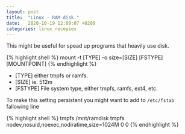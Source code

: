 ```yaml
---
layout: post
title:  "Linux - RAM disk "
date:   2020-10-19 12:09:07 +0200
categories: linux recepies
---
```


This might be useful for spead up programs that heavily use disk.

{% highlight shell %}
mount -t [TYPE] -o size=[SIZE] [FSTYPE] [MOUNTPOINT]
{% endhighlight %}

* [TYPE] either tmpfs or ramfs.
* [SIZE] ie. 512m
* [FSTYPE] File system type, either tmpfs, ramfs, ext4, etc.

To make this setting persistent you might want to add to `/etc/fstab` fallowing line

{% highlight shell %}
tmpfs /mnt/ramdisk tmpfs nodev,nosuid,noexec,nodiratime,size=1024M 0 0
{% endhighlight %}

